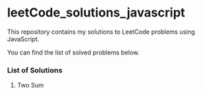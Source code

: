 # leetCode_solutions_javascript

This repository contains my solutions to LeetCode problems using JavaScript.

You can find the list of solved problems below.
### List of Solutions
1. Two Sum